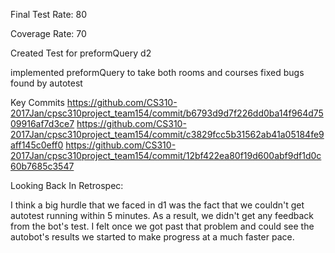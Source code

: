 Final Test Rate: 80

Coverage Rate: 70

Created Test for preformQuery d2

implemented preformQuery to take both rooms and courses
fixed bugs found by autotest


Key Commits
https://github.com/CS310-2017Jan/cpsc310project_team154/commit/b6793d9d7f226dd0ba14f964d7509916af7d3ce7
https://github.com/CS310-2017Jan/cpsc310project_team154/commit/c3829fcc5b31562ab41a05184fe9aff145c0eff0
https://github.com/CS310-2017Jan/cpsc310project_team154/commit/12bf422ea80f19d600abf9df1d0c60b7685c3547


Looking Back In Retrospec:

I think a big hurdle that we faced in d1 was the fact that we couldn't get autotest running within 5 minutes.
As a result, we didn't get any feedback from the bot's test. I felt once we got past that problem and could see
the autobot's results we started to make progress at a much faster pace.
